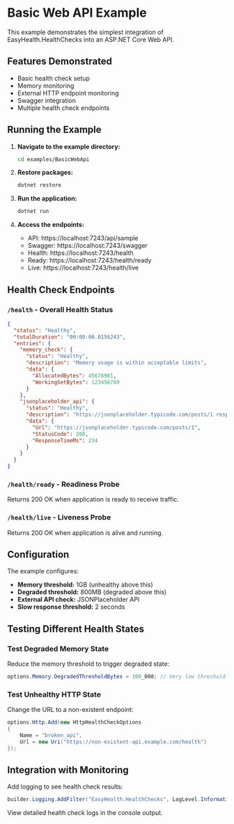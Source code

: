 # Basic Web API Example

This example demonstrates the simplest integration of EasyHealth.HealthChecks into an ASP.NET Core Web API.

## Features Demonstrated

- Basic health check setup
- Memory monitoring
- External HTTP endpoint monitoring
- Swagger integration
- Multiple health check endpoints

## Running the Example

1. **Navigate to the example directory:**
   ```bash
   cd examples/BasicWebApi
   ```

2. **Restore packages:**
   ```bash
   dotnet restore
   ```

3. **Run the application:**
   ```bash
   dotnet run
   ```

4. **Access the endpoints:**
   - API: https://localhost:7243/api/sample
   - Swagger: https://localhost:7243/swagger
   - Health: https://localhost:7243/health
   - Ready: https://localhost:7243/health/ready
   - Live: https://localhost:7243/health/live

## Health Check Endpoints

### `/health` - Overall Health Status
```json
{
  "status": "Healthy",
  "totalDuration": "00:00:00.0156243",
  "entries": {
    "memory_check": {
      "status": "Healthy",
      "description": "Memory usage is within acceptable limits",
      "data": {
        "AllocatedBytes": 45678901,
        "WorkingSetBytes": 123456789
      }
    },
    "jsonplaceholder_api": {
      "status": "Healthy", 
      "description": "https://jsonplaceholder.typicode.com/posts/1 responded successfully in 234ms",
      "data": {
        "Url": "https://jsonplaceholder.typicode.com/posts/1",
        "StatusCode": 200,
        "ResponseTimeMs": 234
      }
    }
  }
}
```

### `/health/ready` - Readiness Probe
Returns 200 OK when application is ready to receive traffic.

### `/health/live` - Liveness Probe  
Returns 200 OK when application is alive and running.

## Configuration

The example configures:

- **Memory threshold:** 1GB (unhealthy above this)
- **Degraded threshold:** 800MB (degraded above this)
- **External API check:** JSONPlaceholder API
- **Slow response threshold:** 2 seconds

## Testing Different Health States

### Test Degraded Memory State
Reduce the memory threshold to trigger degraded state:
```csharp
options.Memory.DegradedThresholdBytes = 100_000; // Very low threshold
```

### Test Unhealthy HTTP State
Change the URL to a non-existent endpoint:
```csharp
options.Http.Add(new HttpHealthCheckOptions
{
    Name = "broken_api",
    Url = new Uri("https://non-existent-api.example.com/health")
});
```

## Integration with Monitoring

Add logging to see health check results:
```csharp
builder.Logging.AddFilter("EasyHealth.HealthChecks", LogLevel.Information);
```

View detailed health check logs in the console output.